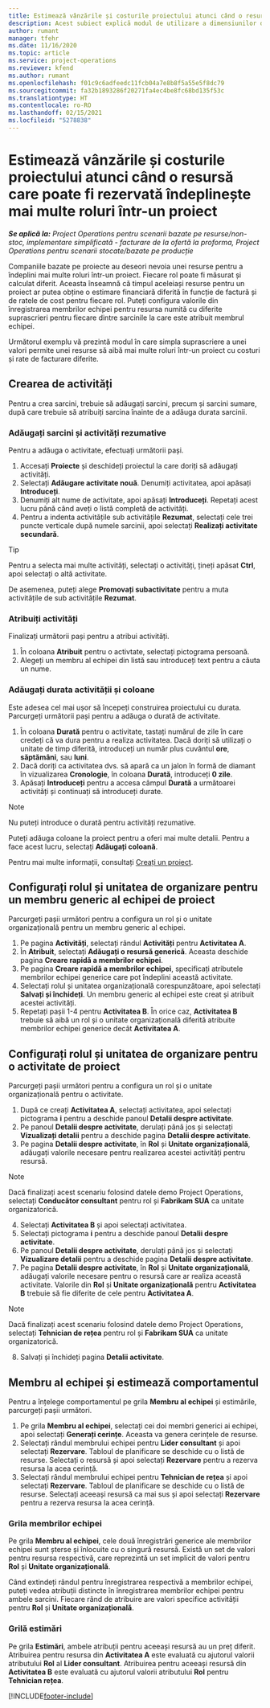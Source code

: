```yaml
---
title: Estimează vânzările și costurile proiectului atunci când o resursă care poate fi rezervată îndeplinește mai multe roluri într-un proiect
description: Acest subiect explică modul de utilizare a dimensiunilor de stabilire a prețurilor pentru a sprijini estimarea prețurilor și a costurilor pentru o resursă care îndeplinește mai multe roluri într-un proiect.
author: rumant
manager: tfehr
ms.date: 11/16/2020
ms.topic: article
ms.service: project-operations
ms.reviewer: kfend
ms.author: rumant
ms.openlocfilehash: f01c9c6adfeedc11fcb04a7e8b8f5a55e5f8dc79
ms.sourcegitcommit: fa32b1893286f20271fa4ec4be8fc68bd135f53c
ms.translationtype: HT
ms.contentlocale: ro-RO
ms.lasthandoff: 02/15/2021
ms.locfileid: "5278838"
---
```

# <a name="estimate-project-sales-and-costs-when-a-bookable-resource-fills-multiple-roles-on-a-project"></a>Estimează vânzările și costurile proiectului atunci când o resursă care poate fi rezervată îndeplinește mai multe roluri într-un proiect 

_**Se aplică la:** Project Operations pentru scenarii bazate pe resurse/non-stoc, implementare simplificată - facturare de la ofertă la proforma, Project Operations pentru scenarii stocate/bazate pe producție_ 

Companiile bazate pe proiecte au deseori nevoia unei resurse pentru a îndeplini mai multe roluri într-un proiect. Fiecare rol poate fi măsurat și calculat diferit. Aceasta înseamnă că timpul aceleiași resurse pentru un proiect ar putea obține o estimare financiară diferită în funcție de factură și de ratele de cost pentru fiecare rol. Puteți configura valorile din înregistrarea membrilor echipei pentru resursa numită cu diferite suprascrieri pentru fiecare dintre sarcinile la care este atribuit membrul echipei.

Următorul exemplu vă prezintă modul în care simpla suprascriere a unei valori permite unei resurse să aibă mai multe roluri într-un proiect cu costuri și rate de facturare diferite.

## <a name="create-tasks"></a>Crearea de activități
Pentru a crea sarcini, trebuie să adăugați sarcini, precum și sarcini sumare, după care trebuie să atribuiți sarcina înainte de a adăuga durata sarcinii. 

### <a name="add-tasks-and-summary-tasks"></a>Adăugați sarcini și activități rezumative
Pentru a adăuga o activitate, efectuați următorii pași.

1. Accesați **Proiecte** și deschideți proiectul la care doriți să adăugați activități.
2. Selectați **Adăugare activitate nouă**. Denumiți activitatea, apoi apăsați **Introduceți**.
3. Denumiți alt nume de activitate, apoi apăsați **Introduceți**. Repetați acest lucru până când aveți o listă completă de activități.
3. Pentru a indenta activitățile sub activitățile **Rezumat**, selectați cele trei puncte verticale după numele sarcinii, apoi selectați **Realizați activitate secundară**. 

  > [!TIP]
  > Pentru a selecta mai multe activități, selectați o activități, țineți apăsat **Ctrl**, apoi selectați o altă activitate.
  >
  > De asemenea, puteți alege **Promovați subactivitate** pentru a muta activitățile de sub activitățile **Rezumat**.

### <a name="assign-tasks"></a>Atribuiți activități

Finalizați următorii pași pentru a atribui activități.

1. În coloana  **Atribuit**  pentru o activtate, selectați pictograma persoană.
2. Alegeți un membru al echipei din listă sau introduceți text pentru a căuta un nume.

### <a name="add-task-duration-and-columns"></a>Adăugați durata activității și coloane

Este adesea cel mai ușor să începeți construirea proiectului cu durata. Parcurgeți următorii pași pentru a adăuga o durată de activitate.

1. În coloana **Durată** pentru o activitate, tastați numărul de zile în care credeți că va dura pentru a realiza activitatea. Dacă doriți să utilizați o unitate de timp diferită, introduceți un număr plus cuvântul **ore**, **săptămâni**, sau **luni**.
2. Dacă doriți ca activitatea dvs. să apară ca un jalon în formă de diamant în vizualizarea **Cronologie**, în coloana **Durată**, introduceți **0 zile**.
3. Apăsați **Introduceți**  pentru a accesa câmpul **Durată** a următoarei activități și continuați să introduceți durate.

  > [!NOTE]
  > Nu puteți introduce o durată pentru activități rezumative.

Puteți adăuga coloane la proiect pentru a oferi mai multe detalii. Pentru a face acest lucru, selectați **Adăugați coloană**. 

Pentru mai multe informații, consultați [Creați un proiect](https://support.microsoft.com/en-us/office/create-a-project-a5b5e823-fb2e-45fd-be00-7d84422d9749).

## <a name="set-up-the-role-and-organization-unit-for-a-generic-project-team-member"></a>Configurați rolul și unitatea de organizare pentru un membru generic al echipei de proiect
Parcurgeți pașii următori pentru a configura un rol și o unitate organizațională pentru un membru generic al echipei.

1. Pe pagina **Activități**, selectați rândul **Activități** pentru **Activitatea A**. 
2. În **Atribuit**, selectați **Adăugați o resursă generică**. Aceasta deschide pagina **Creare rapidă a membrilor echipei**.
3. Pe pagina **Creare rapidă a membrilor echipei**, specificați atributele membrilor echipei generice care pot îndeplini această activitate.
4. Selectați rolul și unitatea organizațională corespunzătoare, apoi selectați **Salvați și închideți**. Un membru generic al echipei este creat și atribuit acestei activități. 
5. Repetați pașii 1-4 pentru **Activitatea B**. În orice caz, **Activitatea B** trebuie să aibă un rol și o unitate organizațională diferită atribuite membrilor echipei generice decât **Activitatea A**. 

## <a name="set-up-the-role-and-organization-unit-for-a-project-task"></a>Configurați rolul și unitatea de organizare pentru o activitate de proiect
Parcurgeți pașii următori pentru a configura un rol și o unitate organizațională pentru o activitate.

1. După ce creați **Activitatea A**, selectați activitatea, apoi selectați pictograma **i** pentru a deschide panoul **Detalii despre activitate**. 
2. Pe panoul **Detalii despre activitate**, derulați până jos și selectați **Vizualizați detalii** pentru a deschide pagina **Detalii despre activitate**.
3. Pe pagina **Detalii despre activitate**, în **Rol** și **Unitate organizațională**, adăugați valorile necesare pentru realizarea acestei activități pentru resursă. 

  > [!NOTE]
  > Dacă finalizați acest scenariu folosind datele demo Project Operations, selectați **Conducător consultant** pentru rol și **Fabrikam SUA** ca unitate organizatorică.

4. Selectați **Activitatea B** și apoi selectați activitatea.
5. Selectați pictograma **i** pentru a deschide panoul **Detalii despre activitate**. 
6. Pe panoul **Detalii despre activitate**, derulați până jos și selectați **Vizualizare detalii** pentru a deschide pagina **Detalii despre activitate**.
7. Pe pagina **Detalii despre activitate**, în **Rol** și **Unitate organizațională**, adăugați valorile necesare pentru o resursă care ar realiza această activitate. Valorile din **Rol** și **Unitate organizațională** pentru **Activitatea B** trebuie să fie diferite de cele pentru **Activitatea A**. 

  > [!NOTE]
  > Dacă finalizați acest scenariu folosind datele demo Project Operations, selectați **Tehnician de rețea** pentru rol și **Fabrikam SUA** ca unitate organizatorică.

8. Salvați și închideți pagina **Detalii activitate**. 

## <a name="team-member-and-estimates-behavior"></a>Membru al echipei și estimează comportamentul 
Pentru a înțelege comportamentul pe grila **Membru al echipei** și estimările, parcurgeți pașii următori.

1. Pe grila **Membru al echipei**, selectați cei doi membri generici ai echipei, apoi selectați **Generați cerințe**. Aceasta va genera cerințele de resurse. 
2. Selectați rândul membrului echipei pentru **Lider consultant** și apoi selectați **Rezervare**. Tabloul de planificare se deschide cu o listă de resurse. Selectați o resursă și apoi selectați **Rezervare** pentru a rezerva resursa la acea cerință.
3. Selectați rândul membrului echipei pentru **Tehnician de rețea** și apoi selectați **Rezervare**. Tabloul de planificare se deschide cu o listă de resurse. Selectați aceeași resursă ca mai sus și apoi selectați **Rezervare** pentru a rezerva resursa la acea cerință.

### <a name="team-member-grid"></a>Grila membrilor echipei 

Pe grila **Membru al echipei**, cele două înregistrări generice ale membrilor echipei sunt șterse și înlocuite cu o singură resursă. Există un set de valori pentru resursa respectivă, care reprezintă un set implicit de valori pentru **Rol** și **Unitate organizațională**.

Când extindeți rândul pentru înregistrarea respectivă a membrilor echipei, puteți vedea atribuții distincte în înregistrarea membrilor echipei pentru ambele sarcini. Fiecare rând de atribuire are valori specifice activității pentru **Rol** și **Unitate organizațională**. 

### <a name="estimates-grid"></a>Grilă estimări 

Pe grila **Estimări**, ambele atribuții pentru aceeași resursă au un preț diferit. Atribuirea pentru resursa din **Activitatea A** este evaluată cu ajutorul valorii atributului **Rol** al **Lider consultant**. Atribuirea pentru aceeași resursă din **Activitatea B** este evaluată cu ajutorul valorii atributului **Rol** pentru **Tehnician rețea**.


[!INCLUDE[footer-include](../includes/footer-banner.md)]